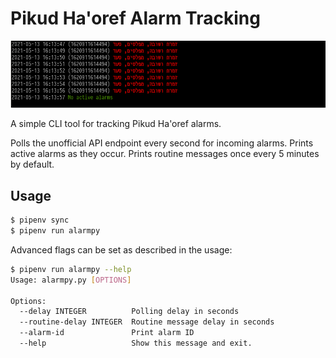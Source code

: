# Pikud Ha'oref Alarm Tracking

![example.png](example.png)

A simple CLI tool for tracking Pikud Ha'oref alarms.

Polls the unofficial API endpoint every second for incoming alarms. Prints active alarms as they occur. Prints routine messages once every 5 minutes by default.

## Usage

```bash
$ pipenv sync
$ pipenv run alarmpy
```

Advanced flags can be set as described in the usage:

```bash
$ pipenv run alarmpy --help
Usage: alarmpy.py [OPTIONS]

Options:
  --delay INTEGER          Polling delay in seconds
  --routine-delay INTEGER  Routine message delay in seconds
  --alarm-id               Print alarm ID
  --help                   Show this message and exit.
```
